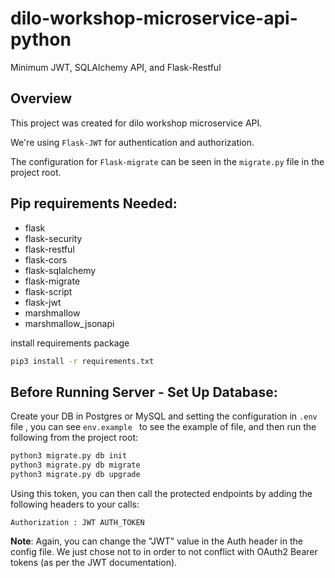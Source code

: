 # dilo-workshop-microservice-api-python

Minimum JWT, SQLAlchemy API, and Flask-Restful

## Overview
This project was created for dilo workshop microservice API.

We're using ```Flask-JWT``` for authentication and authorization.

The configuration for ```Flask-migrate``` can be seen in the ```migrate.py``` file in the project root.

## Pip requirements Needed:

- flask
- flask-security
- flask-restful
- flask-cors
- flask-sqlalchemy
- flask-migrate
- flask-script
- flask-jwt
- marshmallow
- marshmallow_jsonapi

install requirements package 

```bash
pip3 install -r requirements.txt
```

## Before Running Server - Set Up Database:

Create your DB in Postgres or MySQL and setting the configuration in ```.env```  file , you can see ```env.example ``` to see the example of file, and then run the following from the project root:

```bash
python3 migrate.py db init
python3 migrate.py db migrate
python3 migrate.py db upgrade
```


Using this token, you can then call the protected endpoints by adding the following headers to your calls:

```
Authorization : JWT AUTH_TOKEN
```

**Note**: Again, you can change the "JWT" value in the Auth header in the config file. We just chose not to in order to not conflict with OAuth2 Bearer tokens (as per the JWT documentation).

